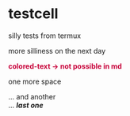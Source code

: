 # testcell
silly tests from termux  
<html>
<body>
more silliness on the next day<br>
<p><span style="color: #C70039"><b>colored-text -> not possible in md</b></span></p>
</body>
</html>
one more space

... and another<br/>
... <strong><em>last one</em></strong>
